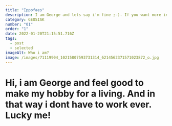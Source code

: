 ```yaml
---
title: "Ippofaes"
description: I am George and lets say i'm fine ;-). If you want more info click me dude!
category: GEOSIAK
number: "01"
order: "1"
date: 2022-01-20T21:15:51.716Z
tags:
  - post
  - selected
imageAlt: Who i am?
image: /images/71119904_10215807593731314_6214562371571023872_o.jpg
---
```

# Hi, i am George and feel good to make my hobby for a living. And in that way i dont have to work ever. Lucky me!

> ![]()